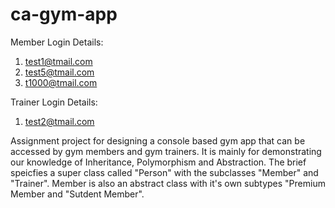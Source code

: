 # ca-gym-app
Member Login Details:
  1. test1@tmail.com
  2. test5@tmail.com
  3. t1000@tmail.com
  
Trainer Login Details:
  1. test2@tmail.com
  
Assignment project for designing a console based gym app that can be accessed by gym members and gym trainers. It is mainly for 
demonstrating our knowledge of Inheritance, Polymorphism and Abstraction. The brief speicfies a super class called "Person" with the
subclasses "Member" and "Trainer". Member is also an abstract class with it's own subtypes "Premium Member and "Sutdent Member".

